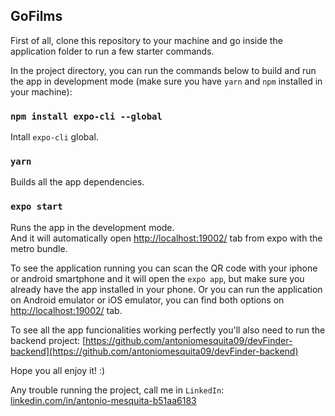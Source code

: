 ## GoFilms

First of all, clone this repository to your machine and go inside the application folder to run a few starter commands.

In the project directory, you can run the commands below to build and run the app in development mode (make sure you have `yarn` and `npm` installed in your machine):

### `npm install expo-cli --global`

Intall `expo-cli` global.

### `yarn`

Builds all the app dependencies.<br />

### `expo start`

Runs the app in the development mode.<br />
And it will automatically open [http://localhost:19002/](http://localhost:19002/) tab from expo with the metro bundle.

To see the application running you can scan the QR code with your iphone or android smartphone and it will open the `expo app`, but make sure you already have the app installed in your phone. Or you can run the application on Android emulator or iOS emulator, you can find both options on [http://localhost:19002/](http://localhost:19002/) tab.

To see all the app funcionalities working perfectly you'll also need to run the backend project: [https://github.com/antoniomesquita09/devFinder-backend](https://github.com/antoniomesquita09/devFinder-backend)

Hope you all enjoy it! :)

Any trouble running the project, call me in `LinkedIn`: [linkedin.com/in/antonio-mesquita-b51aa6183](http://linkedin.com/in/antonio-mesquita-b51aa6183)
